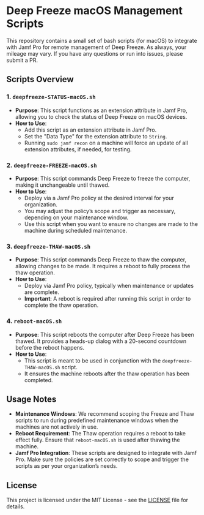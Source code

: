# Deep Freeze macOS Management Scripts

This repository contains a small set of bash scripts (for macOS) to integrate with Jamf Pro for remote management of Deep Freeze.
As always, your mileage may vary.
If you have any questions or run into issues, please submit a PR.

## Scripts Overview

### 1. `deepfreeze-STATUS-macOS.sh`
- **Purpose**: This script functions as an extension attribute in Jamf Pro, allowing you to check the status of Deep Freeze on macOS devices.
- **How to Use**: 
  - Add this script as an extension attribute in Jamf Pro.
  - Set the "Data Type" for the extension attribute to `String`.
  - Running `sudo jamf recon` on a machine will force an update of all extension attributes, if needed, for testing.
  
### 2. `deepfreeze-FREEZE-macOS.sh`
- **Purpose**: This script commands Deep Freeze to freeze the computer, making it unchangeable until thawed.
- **How to Use**: 
  - Deploy via a Jamf Pro policy at the desired interval for your organization.
  - You may adjust the policy’s scope and trigger as necessary, depending on your maintenance window.
  - Use this script when you want to ensure no changes are made to the machine during scheduled maintenance.

### 3. `deepfreeze-THAW-macOS.sh`
- **Purpose**: This script commands Deep Freeze to thaw the computer, allowing changes to be made. It requires a reboot to fully process the thaw operation.
- **How to Use**: 
  - Deploy via Jamf Pro policy, typically when maintenance or updates are complete.
  - **Important**: A reboot is required after running this script in order to complete the thaw operation.

### 4. `reboot-macOS.sh`
- **Purpose**: This script reboots the computer after Deep Freeze has been thawed. It provides a heads-up dialog with a 20-second countdown before the reboot happens.
- **How to Use**: 
  - This script is meant to be used in conjunction with the `deepfreeze-THAW-macOS.sh` script.
  - It ensures the machine reboots after the thaw operation has been completed.

## Usage Notes

- **Maintenance Windows**: We recommend scoping the Freeze and Thaw scripts to run during predefined maintenance windows when the machines are not actively in use.
- **Reboot Requirement**: The Thaw operation requires a reboot to take effect fully. Ensure that `reboot-macOS.sh` is used after thawing the machine.
- **Jamf Pro Integration**: These scripts are designed to integrate with Jamf Pro. Make sure the policies are set correctly to scope and trigger the scripts as per your organization’s needs.

## License

This project is licensed under the MIT License - see the [LICENSE](LICENSE) file for details.
